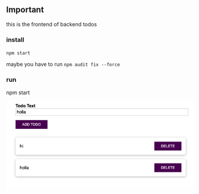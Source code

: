 ## Important
this is the frontend of  <a src="https://github.com/raidel90/basic-node-TS">backend todos</a>

### install
`npm start`

maybe you have to run  `npm audit fix --force`

### run
npm start

![image](screen.png)


